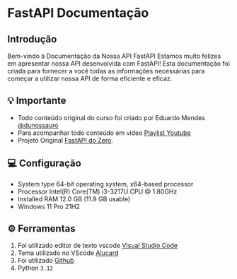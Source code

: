 # FastAPI Documentação

## Introdução

Bem-vindo à Documentação da Nossa API FastAPI
Estamos muito felizes em apresentar nossa API desenvolvida com FastAPI! Esta documentação foi criada para fornecer a você todas as informações necessárias para começar a utilizar nossa API de forma eficiente e eficaz.

## 💡 Importante

- Todo conteúdo original do curso foi criado por Eduardo Mendes [@dunossauro](https://dunossauro.com/)
- Para acompanhar todo conteúdo em vídeo [Playlist Youtube](https://www.youtube.com/playlist?list=PLOQgLBuj2-3IuFbt-wJw2p2NiV9WTRzIP)
- Projeto Original [FastAPI do Zero](https://fastapidozero.dunossauro.com/01/#__tabbed_1_2).

## 💻 Configuração

- System type 64-bit operating system, x64-based processor
- Processor Intel(R) Core(TM) i3-3217U CPU @ 1.80GHz
- Installed RAM 12.0 GB (11.9 GB usable)
- Windows 11 Pro 21H2

## ⚙️ Ferramentas

1. Foi utilizado editor de texto vscode [VIsual Studio Code](https://code.visualstudio.com/)
2. Tema utilizado no VScode [Alucard](https://marketplace.visualstudio.com/items?itemName=DanielDlc.alucardsotn)
3. Foi utilizado [Github](https://github.com/)
4. Python `3.12`
